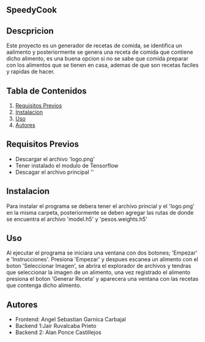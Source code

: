 ## SpeedyCook

## Descpricion
Este proyecto es un generador de recetas de comida, se identifica un aalimento y posteriormente se genera una receta de comida que contiene dicho alimento,
es una buena opcion si no se sabe que comida preparar con los alimentos que se tienen en casa, ademas de que son recetas faciles y rapidas de hacer.


## Tabla de Contenidos
1. [Requisitos Previos](#Requisitos_Previos)
2. [Instalacion](#Instalacion)
3. [Uso](#Uso)
4. [Autores](#Autores)


## Requisitos Previos
- Descargar el archivo 'logo.png'
- Tener instalado el modulo de Tensorflow
- Descagar el archivo principal ''


## Instalacion
Para instalar el programa se debera tener el archivo princial y el 'logo.png' en la misma carpeta, posteriormente se deben agregar las rutas de donde se
encuentra el archivo 'model.h5' y 'pesos.weights.h5' 


## Uso
Al ejecutar el programa se iniciara una ventana con dos botones; 'Empezar' e 'Instrucciones'. Presiona 'Empezar' y despues escanea un alimento con el boton
'Seleccionar Imagen', se abrira el explorador de archivos y tendras que seleccionar la imagen de un alimento, una vez registrado el alimento presiona el
boton 'Generar Receta' y aparecera una ventana con las recetas que contenga dicho alimento.

## Autores 
- Frontend: Angel Sebastian Garnica Carbajal
- Backend 1:Jair Ruvalcaba Prieto
- Backend 2: Alan Ponce Castillejos
